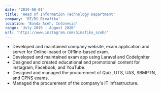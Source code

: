 ```yaml
---
date: '2019-08-01'
title: 'Head of Information Technology Department'
company: 'BT/BS Bimafika'
location: 'Banda Aceh, Indonesia'
range: 'July 2019 - August 2020'
url: 'https://www.instagram.com/bimafika_aceh/'
---
```


- Developed and maintained company website, exam application and server for Online-based or Offline-based exam.
- Developed and maintained exam app using Laravel and CodeIgniter
- Designed and created educational and promotional content for Instagram, Facebook, and YouTube.
- Designed and managed the procurement of Quiz, UTS, UAS, SBMPTN, and CPNS exams.
- Managed the procurement of the company's IT infrastructure.
